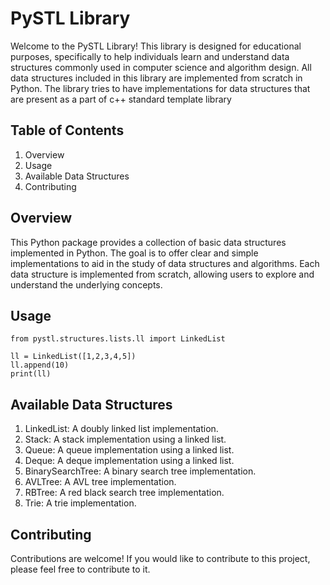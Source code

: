# PySTL Library
Welcome to the PySTL Library! This library is designed for educational purposes, specifically to help individuals learn and understand data structures commonly used in computer science and algorithm design. All data structures included in this library are implemented from scratch in Python. The library tries to have implementations for data structures that are present as a part of c++ standard template library

## Table of Contents
1. Overview
2. Usage
3. Available Data Structures
4. Contributing

## Overview
This Python package provides a collection of basic data structures implemented in Python. The goal is to offer clear and simple implementations to aid in the study of data structures and algorithms. Each data structure is implemented from scratch, allowing users to explore and understand the underlying concepts.

## Usage
```
from pystl.structures.lists.ll import LinkedList

ll = LinkedList([1,2,3,4,5])
ll.append(10)
print(ll)
```

## Available Data Structures
1. LinkedList: A doubly linked list implementation.
2. Stack: A stack implementation using a linked list.
3. Queue: A queue implementation using a linked list.
4. Deque: A deque implementation using a linked list.
5. BinarySearchTree: A binary search tree implementation.
6. AVLTree: A AVL tree implementation.
7. RBTree: A red black search tree implementation.
8. Trie: A trie implementation.

## Contributing
Contributions are welcome! If you would like to contribute to this project, please feel free to contribute to it.


